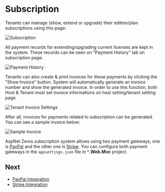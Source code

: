 # Subscription

Tenants can manage (show, extend or upgrade) their edition/plan subscriptions using this page:

<img src="images/subscription-1.png" alt="Subscription" class="img-thumbnail" />

All payment records for extending/upgrading current licenses are kept in the system. These records can be seen on "Payment History" tab on subscription page.

<img src="images/subscription-payment-history-core.png" alt="Payment History" class="img-thumbnail" />

Tenants can also create & print invoices for these payments by clicking the "Show Invoice" button. System will automatically generate an invoice number and show the generated invoice. In order to use this function, both Host & Tenant must set invoice informations on host setting/tenant setting page.

<img src="images/host-settings-invoice.png" alt="Tenant Invoice Settings" class="img-thumbnail" />

After all, invoices for payments related to subscription can be generated. You can see a sample invoice below:

<img src="images/sample-invoice-core.png" alt="Sample Invoice" class="img-thumbnail" />

AspNet Zeros subscription system allows using two payment gateways, one is [PayPal](https://www.paypal.com) and the other one is [Stripe](https://stripe.com/). You can configure both payment gateways in the `appsettings.json` file in ***.Web.Mvc** project.

## Next

- [PayPal Integration](Features-Mvc-Core-Subscription-PayPal)
- [Stripe Integration](Features-Mvc-Core-Subscription-Stripe)
